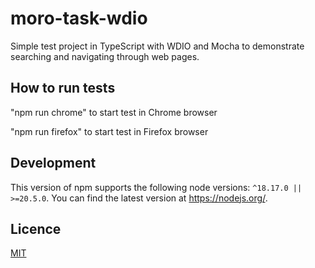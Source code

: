 

# moro-task-wdio

Simple test project in TypeScript with WDIO and Mocha to demonstrate searching and navigating through web pages.

## How to run tests

"npm run chrome" to start test in Chrome browser

"npm run firefox" to start test in Firefox browser

## Development

This version of npm supports the following node versions: `^18.17.0 || >=20.5.0`.
You can find the latest version at https://nodejs.org/.

## Licence

[MIT](https://choosealicense.com/licenses/mit/)
